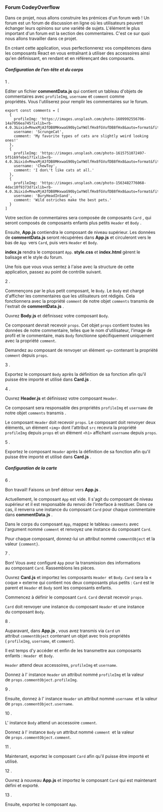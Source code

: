 ### Forum CodeyOverflow

Dans ce projet, nous allons construire les prémices d'un forum web ! Un forum est un forum de discussion en ligne où les utilisateurs peuvent échanger leurs opinions sur une variété de sujets. L'élément le plus important d'un forum est la section des commentaires. C'est ce sur quoi nous allons travailler dans ce projet.

En créant cette application, vous perfectionnerez vos compétences dans les composants React en vous entraînant à utiliser des accessoires ainsi qu'en définissant, en rendant et en référençant des composants.

##### Configuration de l'en-tête et du corps

1 .

Editer un fichier **commentData.js** qui contient un tableau d'objets de commentaires avec `profileImg`, `username` et `comment` comme propriétés. Vous l'utiliserez pour remplir les commentaires sur le forum.

```
export const comments = [
  {
    profileImg: 'https://images.unsplash.com/photo-1609992556706-14a7056ea745?ixlib=rb-4.0.3&ixid=MnwxMjA3fDB8MHxwaG90by1wYWdlfHx8fGVufDB8fHx8&auto=format&fit=crop&w=1287&q=80',
    username: 'ScrungeCat',
    comment: 'My favorite types of cats are slightly weird looking ones!'
  },
  {
    profileImg: 'https://images.unsplash.com/photo-1615751072497-5f5169febe17?ixlib=rb-4.0.3&ixid=MnwxMjA3fDB8MHxwaG90by1wYWdlfHx8fGVufDB8fHx8&auto=format&fit=crop&w=1335&q=80',
    username: 'ChewToy',
    comment: 'I don\'t like cats at all.'
  },
  {
    profileImg: 'https://images.unsplash.com/photo-1563482776068-4dac10f9373d?ixlib=rb-4.0.3&ixid=MnwxMjA3fDB8MHxwaG90by1wYWdlfHx8fGVufDB8fHx8&auto=format&fit=crop&w=1170&q=80',
    username: 'BuryHeadInSand',
    comment: 'Wild ostriches make the best pets.'
  }
]
```

Votre section de commentaires sera composée de composants `Card` , qui seront composés de composants enfants plus petits `Header` et `Body` .

Ensuite, **App.js** contiendra le composant de niveau supérieur. Les données de **commentData.js** seront récupérées dans **App.js** et circuleront vers le bas de `App `vers `Card`, puis vers `Header` et `Body`.

**index.js** rendra le composant `App`. **style.css** et **index.html** gèrent le balisage et le style du forum.

Une fois que vous vous sentez à l'aise avec la structure de cette application, passez au point de contrôle suivant.

2 .

Commençons par le plus petit composant, le `Body`. Le `Body` est chargé d'afficher les commentaires que les utilisateurs ont rédigés. Cela fonctionnera avec la propriété `comment` de notre objet `comments` transmis de l'extrait de **commentData.js** .

Ouvrez **Body.js** et définissez votre composant `Body`.

Ce composant devrait recevoir `props`. Cet objet `props` contient toutes les données de notre commentaire, telles que le nom d'utilisateur, l'image de profil et le commentaire, mais `Body` fonctionne spécifiquement uniquement avec la propriété `comment`.

Demandez au composant de renvoyer un élément `<p>` contenant la propriété `comment` depuis `props`.

3 .

Exportez le composant `Body` après la définition de sa fonction afin qu'il puisse être importé et utilisé dans **Card.js** .

4 .

Ouvrez **Header.js** et définissez votre composant `Header`.

Ce composant sera responsable des propriétés `profileImg` et `username` de notre objet `comments` transmis .

Le composant `Header` doit recevoir `props`. Le composant doit renvoyer deux éléments, un élément `<img>` dont l'attribut `src` recevra la propriété `profileImg` depuis `props` et un élément `<h1>` affichant `username` depuis `props`.

5 .

Exportez le composant `Header` après la définition de sa fonction afin qu'il puisse être importé et utilisé dans **Card.js** .

##### Configuration de la carte

6 .

Bon travail! Faisons un bref détour vers **App.js** .

Actuellement, le composant `App` est vide. Il s'agit du composant de niveau supérieur et il est responsable du renvoi de l'interface à restituer. Dans ce cas, il renverra une instance du composant `Card` pour chaque commentaire dans **commentData.js** .

Dans le corps du composant `App`, mappez le tableau `comments` avec l'argument nommé `comment` et renvoyez une instance du composant `Card`.

Pour chaque composant, donnez-lui un attribut nommé `commentObject` et la valeur `{comment}`.

7 .

Bon! Vous avez configuré `App` pour la transmission des informations au composant `Card`. Rassemblons les pièces.

Ouvrez **Card.js** et importez les composants `Header `et `Body`. `Card` sera la « coque » externe qui contient nos deux composants plus petits : `Card` est le parent et `Header` et `Body` sont les composants enfants.

Commencez à définir le composant `Card`. `Card` devrait recevoir `props`.

`Card` doit renvoyer une instance du composant `Header` et une instance du composant `Body`.

8 .

Auparavant, dans **App.js** , vous avez transmis via `Card` un attribut `commentObject` contenant un objet avec trois propriétés ( `profileImg`, `username`, et `comment`).

Il est temps d'y accéder et enfin de les transmettre aux composants enfants : `Header `et `Body`.

`Header` attend deux accessoires, `profileImg` et `username`.

Donnez à l' instance `Header` un attribut nommé `profileImg` et la valeur de `props.commentObject.profileImg`.

9 .

Ensuite, donnez à l' instance `Header` un attribut nommé `username `et la valeur de `props.commentObject.username`.

10 .

L' instance `Body` attend un accessoire `comment`.

Donnez à l' instance `Body` un attribut nommé `comment `et la valeur de `props.commentObject.comment`.

11 .

Maintenant, exportez le composant `Card` afin qu'il puisse être importé et utilisé.

12 .

Ouvrez à nouveau **App.js** et importez le composant `Card` qui est maintenant défini et exporté.

13 .

Ensuite, exportez le composant `App`.
